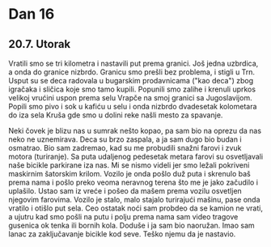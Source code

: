 # Dan 16

## 20.7. Utorak

Vratili smo se tri kilometra i nastavili put prema granici. Još jedna uzbrdica, a onda do granice nizbrdo. Granicu smo prešli bez problema, i stigli u Trn. Usput su se deca radovala u bugarskim prodavnicama ("kao deca") zbog igračaka i sličica koje smo tamo kupili. Popunili smo zalihe i krenuli uprkos velikoj vrućini uspon prema selu Vrapče na smoj granici sa Jugoslavijom. Popili smo pivo i sok u kafiću u selu i onda nizbrdo dvadesetak kolometara do iza sela Kruša gde smo u dolini reke našli mesto za spavanje.

Neki čovek je blizu nas u sumrak nešto kopao, pa sam bio na oprezu da nas neko ne uznemirava. Deca su brzo zaspala, a ja sam dugo bio budan i osmatrao. Bio sam zadremao, kad su me probudili snažni farovi i zvuk motora (turiranje). Sa puta udaljenog pedesetak metara farovi su osvetljavali naše bicikle parkirane iza nas. Mi se nismo videli jer smo ležali pokriveni maskirnim šatorskim krilom. Vozilo je onda pošlo duž puta i skrenulo baš prema nama i pošlo preko veoma neravnog terena što me je jako začudilo i uplašilo. Ustao sam iz vreće i pošeo da mašem prema vozilu osvetljen njegovim farovima. Vozilo je stalo, malo stajalo turirajući mašinu, pase onda vratilo i otišlo put sela. Ceo ostatak noći sam probdeo da se kamion ne vrati, a ujutru kad smo pošli na putu i polju prema nama sam video tragove gusenica ok tenka ili bornih kola. Doduše i ja sam bio naoružan. Imao sam lanac za zaključavanje bicikle kod seve. Teško njemu da je nastavio.
